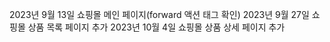 2023년 9월 13일 쇼핑몰 메인 페이지(forward 액션 태그 확인)
2023년 9월 27일 쇼핑몰 상품 목록 페이지 추가
2023년 10월 4일 쇼핑몰 상품 상세 페이지 추가
